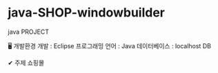 # java-SHOP-windowbuilder

java PROJECT

🖥 개발환경
개발 : Eclipse
프로그래밍 언어 : Java
데이터베이스 : localhost DB

✔ 주제
쇼핑몰
